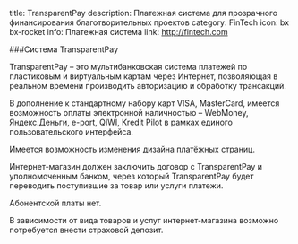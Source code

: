 title: TransparentPay
description: Платежная система для прозрачного финансирования благотворительных проектов
category: FinTech
icon: bx bx-rocket
info: Платежная система
link: http://fintech.com

###Система TransparentPay 

TransparentPay – это мультибанковская система платежей по пластиковым и виртуальным картам через Интернет, позволяющая в реальном времени производить авторизацию и обработку транcакций.

В дополнение к стандартному набору карт VISA, MasterCard, имеется возможность оплаты электронной наличностью – WebMoney, Яндекс.Деньги, e-port, QIWI, Kredit Pilot в рамках единого пользовательского интерфейса.

Имеется возможность изменения дизайна платёжных страниц.

Интернет-магазин должен заключить договор с TransparentPay и уполномоченным банком, через который TransparentPay будет переводить поступившие за товар или услуги платежи.

Абонентской платы нет.

В зависимости от вида товаров и услуг интернет-магазина возможно потребуется внести страховой депозит.